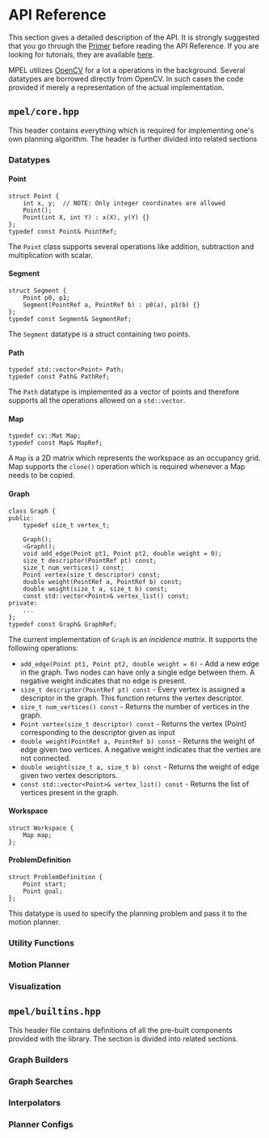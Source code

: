 # API Reference

This section gives a detailed description of the API. It is strongly
suggested that you go through the [Primer](basics.md) before
reading the API Reference. If you are looking for tutorials, they
are available [here](tut.md).

MPEL utilizes [OpenCV](http://opencv.org/) for a lot a operations in
the background. Several datatypes are borrowed directly from OpenCV.
In such cases the code provided if merely a representation of the
actual implementation.

## **`mpel/core.hpp`**

This header contains everything which is required for implementing
one's own planning algorithm. The header is further divided into
related sections

### Datatypes

#### Point
```
struct Point {
	int x, y;  // NOTE: Only integer coordinates are allowed
	Point();
	Point(int X, int Y) : x(X), y(Y) {}
};
typedef const Point& PointRef;
```
The `Point` class supports several operations like addition,
subtraction and multiplication with scalar.

#### Segment
```
struct Segment {
	Point p0, p1;
	Segment(PointRef a, PointRef b) : p0(a), p1(b) {}
};
typedef const Segment& SegmentRef;
```
The `Segment` datatype is a struct containing two points.

#### Path
```
typedef std::vector<Point> Path;
typedef const Path& PathRef;
```
The `Path` datatype is implemented as a vector of points and therefore
supports all the operations allowed on a `std::vector`.

#### Map

```
typedef cv::Mat Map;
typedef const Map& MapRef;
```
A `Map` is a 2D matrix which represents the workspace as an occupancy
grid. Map supports the `clone()` operation which is required whenever
a Map needs to be copied.

#### Graph

```
class Graph {
public:
	typedef size_t vertex_t;

	Graph();
	~Graph();
	void add_edge(Point pt1, Point pt2, double weight = 0);
	size_t descriptor(PointRef pt) const;
	size_t num_vertices() const;
	Point vertex(size_t descriptor) const;
	double weight(PointRef a, PointRef b) const;
	double weight(size_t a, size_t b) const;
	const std::vector<Point>& vertex_list() const;
private:
	...
};
typedef const Graph& GraphRef;
```

The current implementation of `Graph` is an _incidence matrix_. It
supports the following operations:

- `add_edge(Point pt1, Point pt2, double weight = 0)` - Add a new edge
in the graph. Two nodes can have only a single edge between them. A
negative weight indicates that no edge is present.
- `size_t descriptor(PointRef pt) const` - Every vertex is assigned a
descriptor in the graph. This function returns the vertex descriptor.
- `size_t num_vertices() const` - Returns the number of vertices in the graph.
- `Point vertex(size_t descriptor) const` - Returns the vertex (Point)
corresponding to the descriptor given as input
- `double weight(PointRef a, PointRef b) const` - Returns the weight of
edge given two vertices. A negative weight indicates that the verties
are not connected.
- `double weight(size_t a, size_t b) const` - Returns the weight of edge
given two vertex descriptors.
- `const std::vector<Point>& vertex_list() const` - Returns the list of
vertices present in the graph.

#### Workspace
```
struct Workspace {
	Map map;
};
```

#### ProblemDefinition

```
struct ProblemDefinition {
	Point start;
	Point goal;
};
```
This datatype is used to specify the planning problem and pass it to
the motion planner.

### Utility Functions

### Motion Planner

### Visualization

## **`mpel/builtins.hpp`**

This header file contains definitions of all the pre-built components
provided with the library. The section is divided into related sections.

### Graph Builders

### Graph Searches

### Interpolators

### Planner Configs
